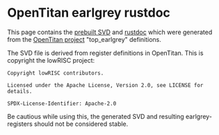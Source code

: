 # OpenTitan earlgrey rustdoc

This page contains the [prebuilt SVD](top_earlgrey.svd) and [rustdoc](earlgrey_registers/index.html)
which were generated from the [OpenTitan project](https://github.com/lowRISC/opentitan) "top_earlgrey" definitions.

The SVD file is derived from register definitions in OpenTitan. This is copyright the lowRISC project:

    Copyright lowRISC contributors.

    Licensed under the Apache License, Version 2.0, see LICENSE for details.

    SPDX-License-Identifier: Apache-2.0

Be cautious while using this, the generated SVD and resulting earlgrey-registers should not be considered stable.
